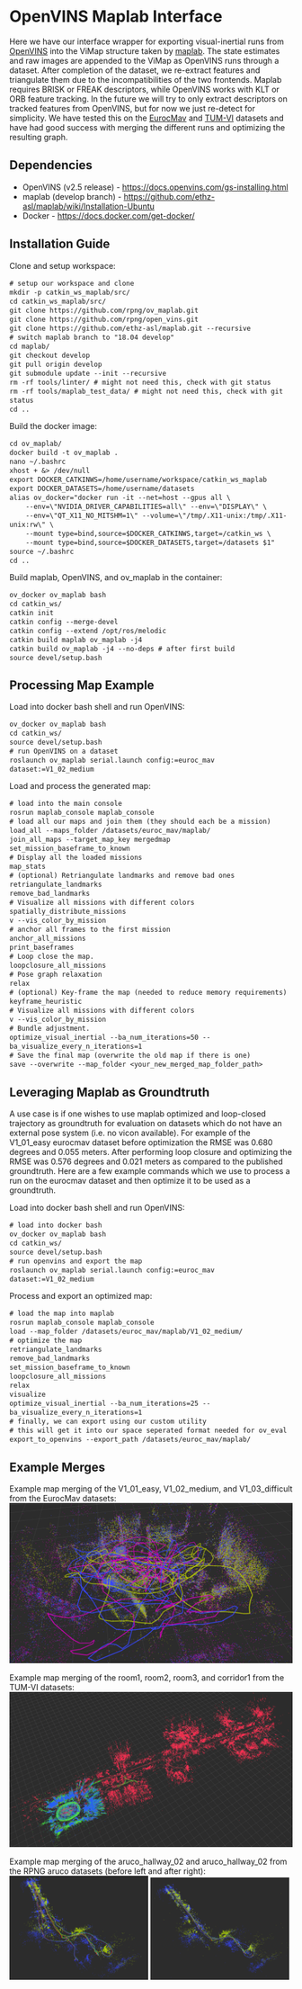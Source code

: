 # OpenVINS Maplab Interface

Here we have our interface wrapper for exporting visual-inertial runs from [OpenVINS](https://github.com/rpng/open_vins) into the ViMap structure taken by [maplab](https://github.com/ethz-asl/maplab). The state estimates and raw images are appended to the ViMap as OpenVINS runs through a dataset. After completion of the dataset, we re-extract features and triangulate them due to the incompatibilities of the two frontends. Maplab requires BRISK or FREAK descriptors, while OpenVINS works with KLT or ORB feature tracking. In the future we will try to only extract descriptors on tracked features from OpenVINS, but for now we just re-detect for simplicity. We have tested this on the [EurocMav](https://docs.openvins.com/gs-datasets.html#gs-data-euroc) and [TUM-VI](https://docs.openvins.com/gs-datasets.html#gs-data-tumvi) datasets and have had good success with merging the different runs and optimizing the resulting graph.

## Dependencies

* OpenVINS (v2.5 release) - https://docs.openvins.com/gs-installing.html
* maplab (develop branch) - https://github.com/ethz-asl/maplab/wiki/Installation-Ubuntu
* Docker - https://docs.docker.com/get-docker/

## Installation Guide

Clone and setup workspace:
```
# setup our workspace and clone
mkdir -p catkin_ws_maplab/src/
cd catkin_ws_maplab/src/
git clone https://github.com/rpng/ov_maplab.git
git clone https://github.com/rpng/open_vins.git
git clone https://github.com/ethz-asl/maplab.git --recursive
# switch maplab branch to "18.04 develop"
cd maplab/
git checkout develop
git pull origin develop
git submodule update --init --recursive
rm -rf tools/linter/ # might not need this, check with git status
rm -rf tools/maplab_test_data/ # might not need this, check with git status
cd ..
```

Build the docker image:
```
cd ov_maplab/
docker build -t ov_maplab .
nano ~/.bashrc
xhost + &> /dev/null
export DOCKER_CATKINWS=/home/username/workspace/catkin_ws_maplab
export DOCKER_DATASETS=/home/username/datasets
alias ov_docker="docker run -it --net=host --gpus all \
    --env=\"NVIDIA_DRIVER_CAPABILITIES=all\" --env=\"DISPLAY\" \
    --env=\"QT_X11_NO_MITSHM=1\" --volume=\"/tmp/.X11-unix:/tmp/.X11-unix:rw\" \
    --mount type=bind,source=$DOCKER_CATKINWS,target=/catkin_ws \
    --mount type=bind,source=$DOCKER_DATASETS,target=/datasets $1"
source ~/.bashrc
cd ..
```

Build maplab, OpenVINS, and ov_maplab in the container:
```
ov_docker ov_maplab bash
cd catkin_ws/
catkin init
catkin config --merge-devel
catkin config --extend /opt/ros/melodic
catkin build maplab ov_maplab -j4
catkin build ov_maplab -j4 --no-deps # after first build
source devel/setup.bash
```



## Processing Map Example

Load into docker bash shell and run OpenVINS:
```
ov_docker ov_maplab bash
cd catkin_ws/
source devel/setup.bash
# run OpenVINS on a dataset
roslaunch ov_maplab serial.launch config:=euroc_mav dataset:=V1_02_medium
```

Load and process the generated map:
```
# load into the main console
rosrun maplab_console maplab_console
# load all our maps and join them (they should each be a mission)
load_all --maps_folder /datasets/euroc_mav/maplab/
join_all_maps --target_map_key mergedmap
set_mission_baseframe_to_known
# Display all the loaded missions
map_stats
# (optional) Retriangulate landmarks and remove bad ones
retriangulate_landmarks
remove_bad_landmarks
# Visualize all missions with different colors
spatially_distribute_missions
v --vis_color_by_mission
# anchor all frames to the first mission
anchor_all_missions
print_baseframes
# Loop close the map.
loopclosure_all_missions
# Pose graph relaxation
relax
# (optional) Key-frame the map (needed to reduce memory requirements)
keyframe_heuristic
# Visualize all missions with different colors
v --vis_color_by_mission
# Bundle adjustment.
optimize_visual_inertial --ba_num_iterations=50 --ba_visualize_every_n_iterations=1
# Save the final map (overwrite the old map if there is one)
save --overwrite --map_folder <your_new_merged_map_folder_path>
```

## Leveraging Maplab as Groundtruth

A use case is if one wishes to use maplab optimized and loop-closed trajectory as groundtruth for evaluation on datasets which do not have an external pose system (i.e. no vicon available). For example of the V1\_01\_easy eurocmav dataset before optimization the RMSE was 0.680 degrees and 0.055 meters. After performing loop closure and optimizing the RMSE was 0.576 degrees and 0.021 meters as compared to the published groundtruth. Here are a few example commands which we use to process a run on the eurocmav dataset and then optimize it to be used as a groundtruth.


Load into docker bash shell and run OpenVINS:
```
# load into docker bash
ov_docker ov_maplab bash
cd catkin_ws/
source devel/setup.bash
# run openvins and export the map
roslaunch ov_maplab serial.launch config:=euroc_mav dataset:=V1_02_medium
```


Process and export an optimized map:
```
# load the map into maplab
rosrun maplab_console maplab_console
load --map_folder /datasets/euroc_mav/maplab/V1_02_medium/
# optimize the map
retriangulate_landmarks
remove_bad_landmarks
set_mission_baseframe_to_known
loopclosure_all_missions
relax
visualize
optimize_visual_inertial --ba_num_iterations=25 --ba_visualize_every_n_iterations=1
# finally, we can export using our custom utility
# this will get it into our space seperated format needed for ov_eval
export_to_openvins --export_path /datasets/euroc_mav/maplab/
```


## Example Merges

Example map merging of the V1_01_easy, V1_02_medium, and V1_03_difficult from the EurocMav datasets:
![example eurocmav](docs/2019-08-21_14-13-32.png)

Example map merging of the room1, room2, room3, and corridor1 from the TUM-VI datasets:
![example tumvi](docs/2019-08-21_13-38-24.png)

Example map merging of the aruco_hallway_02 and aruco_hallway_02 from the RPNG aruco datasets (before left and after right):
<img src="docs/aruco_before.png" width="49%"/> <img src="docs/aruco_after.png" width="49%"/> 




